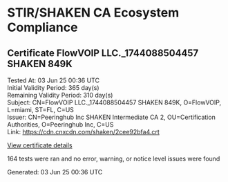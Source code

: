 # STIR/SHAKEN CA Ecosystem Compliance

## Certificate FlowVOIP LLC._1744088504457 SHAKEN 849K

Tested At: 03 Jun 25 00:36 UTC\
Initial Validity Period: 365 day(s)\
Remaining Validity Period: 310 day(s)\
Subject: CN=FlowVOIP LLC._1744088504457 SHAKEN 849K, O=FlowVOIP, L=miami, ST=FL, C=US\
Issuer: CN=Peeringhub Inc SHAKEN Intermediate CA 2, OU=Certification Authorities, O=Peeringhub Inc, C=US\
Link: https://cdn.cnxcdn.com/shaken/2cee92bfa4.crt

[View certificate details](https://x509.io/?cert=MIIDKDCCAs6gAwIBAgIRALfQ0VbOSh409v%2F93JdOjEIwCgYIKoZIzj0EAwIwfDELMAkGA1UEBhMCVVMxFzAVBgNVBAoMDlBlZXJpbmdodWIgSW5jMSIwIAYDVQQLDBlDZXJ0aWZpY2F0aW9uIEF1dGhvcml0aWVzMTAwLgYDVQQDDCdQZWVyaW5naHViIEluYyBTSEFLRU4gSW50ZXJtZWRpYXRlIENBIDIwHhcNMjUwNDA4MDUwMTQ0WhcNMjYwNDA4MDUwMTQ0WjBvMQswCQYDVQQGEwJVUzELMAkGA1UECAwCRkwxDjAMBgNVBAcMBW1pYW1pMREwDwYDVQQKDAhGbG93Vk9JUDEwMC4GA1UEAwwnRmxvd1ZPSVAgTExDLl8xNzQ0MDg4NTA0NDU3IFNIQUtFTiA4NDlLMFkwEwYHKoZIzj0CAQYIKoZIzj0DAQcDQgAEZU3tYftAWudPIcX%2FC5qXyXvUzplgNEb6AFDz3G8zurYbbYxV4ghLkz0AwW3Oe5rIEIiszChFfATUkv90ZL9Ri6OCATwwggE4MA4GA1UdDwEB%2FwQEAwIHgDAMBgNVHRMBAf8EAjAAMB0GA1UdDgQWBBSx7uok7durhh4xhZOSV47W3hu5JjAfBgNVHSMEGDAWgBSuoXNRiClXEcoMqfSxCm5OuEtNBzAXBgNVHSAEEDAOMAwGCmCGSAGG%2FwkBAQQwFgYIKwYBBQUHARoECjAIoAYWBDg0OUswgaYGA1UdHwSBnjCBmzCBmKA6oDiGNmh0dHBzOi8vYXV0aGVudGljYXRlLWFwaS5pY29uZWN0aXYuY29tL2Rvd25sb2FkL3YxL2NybKJapFgwVjEUMBIGA1UEBwwLQnJpZGdld2F0ZXIxCzAJBgNVBAgMAk5KMRMwEQYDVQQDDApTVEktUEEgQ1JMMQswCQYDVQQGEwJVUzEPMA0GA1UECgwGU1RJLVBBMAoGCCqGSM49BAMCA0gAMEUCIQDFMzuhT058%2F7pULxYfT15oDbfib6SGQRfv1DLQQi5haQIgN7ceZmyLqQUwgFeAo765ggH4%2B48wymr9zNVXHhXFPD8%3D)

164 tests were ran and no error, warning, or notice level issues were found


Generated: 03 Jun 25 00:36 UTC